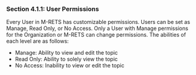 ### Section 4.1.1: User Permissions

Every User in M-RETS has customizable permissions. Users can be set as Manage, Read Only, or No Access. Only a User with Manage permissions for the Organization or M-RETS can change permissions. The abilities of each level are as follows:

<ul>
  <li>Manage: Ability to view and edit the topic</li>
  <li>Read Only: Ability to solely view the topic</li>
  <li>No Access: Inability to view or edit the topic</li>
  </ul>
